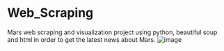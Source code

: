 # Web_Scraping
Mars web scraping and visualization project using python, beautiful soup and html in order to get the latest news about Mars.
![image](<img width="1280" alt="screen shot 2019-01-13 at 12 55 16 pm" src="https://user-images.githubusercontent.com/32849807/51091122-efc94d80-173a-11e9-96d2-d3b9f49ac758.png">
)
